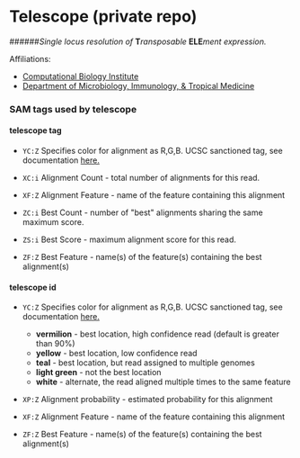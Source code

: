Telescope (private repo)
========

######*Single locus resolution of* **T***ransposable* **ELE***ment expression.*

Affiliations:

+ [Computational Biology Institute](http://cbi.gwu.edu)
+ [Department of Microbiology, Immunology, & Tropical Medicine](https://smhs.gwu.edu/microbiology/)

### SAM tags used by telescope

#### telescope tag

+ `YC:Z` Specifies color for alignment as R,G,B.
UCSC sanctioned tag, see documentation
[here.](http://genome.ucsc.edu/goldenpath/help/hgBamTrackHelp.html)

+ `XC:i` Alignment Count - total number of alignments for this read.

+ `XF:Z` Alignment Feature - name of the feature containing this alignment

+ `ZC:i` Best Count - number of "best" alignments sharing the same maximum score.

+ `ZS:i` Best Score - maximum alignment score for this read.

+ `ZF:Z` Best Feature - name(s) of the feature(s) containing the best alignment(s)

#### telescope id

+ `YC:Z` Specifies color for alignment as R,G,B.
UCSC sanctioned tag, see documentation
[here.](http://genome.ucsc.edu/goldenpath/help/hgBamTrackHelp.html)

  + **vermilion** - best location, high confidence read (default is greater than 90%) 
  + **yellow** - best location, low confidence read
  + **teal** - best location, but read assigned to multiple genomes
  + **light green** -  not the best location
  + **white** - alternate, the read aligned multiple times to the same feature

+ `XP:Z` Alignment probability - estimated probability for this alignment

+ `XF:Z` Alignment Feature - name of the feature containing this alignment

+ `ZF:Z` Best Feature - name(s) of the feature(s) containing the best alignment(s)
